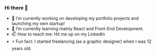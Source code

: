 ### Hi there 👋

- 🔭 I’m currently working on developing my portfolio projects and launching my own startup!
- 🌱 I’m currently learning mainly React and Front-End Development.
- 📫 How to reach me: Hit me up on my LinkedIn
- ⚡ Fun fact: I started freelancing (as a graphic designer) when I was 12 years old.

